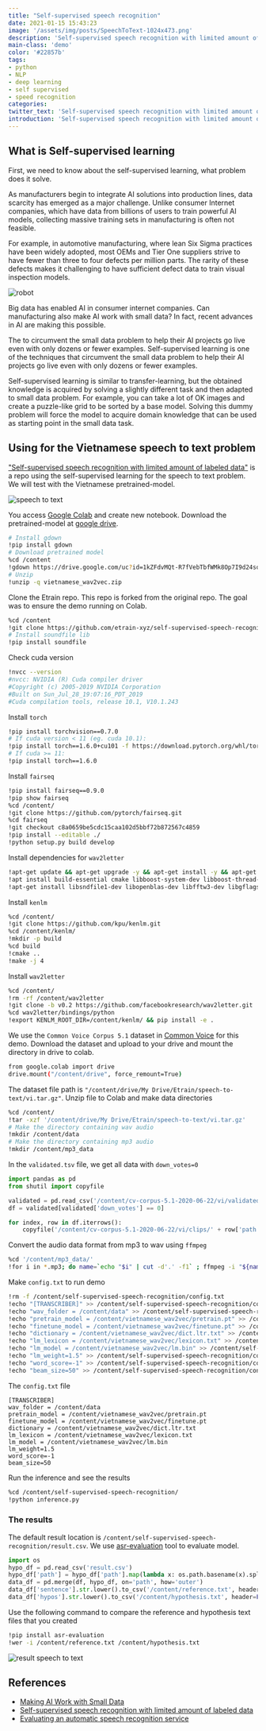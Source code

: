 ```yaml
---
title: "Self-supervised speech recognition"
date: 2021-01-15 15:43:23
image: '/assets/img/posts/SpeechToText-1024x473.png'
description: 'Self-supervised speech recognition with limited amount of labeled data'
main-class: 'demo'
color: '#22857b'
tags:
- python
- NLP
- deep learning
- self supervised
- speed recognition
categories:
twitter_text: 'Self-supervised speech recognition with limited amount of labeled data'
introduction: 'Self-supervised speech recognition with limited amount of labeled data'
---
```


## What is Self-supervised learning

First, we need to know about the self-supervised learning, what problem does it solve.

As manufacturers begin to integrate AI solutions into production lines, data scarcity has emerged as a major challenge. Unlike consumer Internet companies, which have data from billions of users to train powerful AI models, collecting massive training sets in manufacturing is often not feasible.

For example, in automotive manufacturing, where lean Six Sigma practices have been widely adopted, most OEMs and Tier One suppliers strive to have fewer than three to four defects per million parts. The rarity of these defects makes it challenging to have sufficient defect data to train visual inspection models.

![robot](/assets/img/posts/xrobot_with_books-amatech.png)

Big data has enabled AI in consumer internet companies. Can manufacturing also make AI work with small data? In fact, recent advances in AI are making this possible.

The  to circumvent the small data problem to help their AI projects go live even with only dozens or fewer examples. Self-supervised learning is one of the techniques that circumvent the small data problem to help their AI projects go live even with only dozens or fewer examples.

Self-supervised learning is similar to transfer-learning, but the obtained knowledge is acquired by solving a slightly different task and then adapted to small data problem. For example, you can take a lot of OK images and create a puzzle-like grid to be sorted by a base model. Solving this dummy problem will force the model to acquire domain knowledge that can be used as starting point in the small data task.

## Using for the Vietnamese speech to text problem

["Self-supervised speech recognition with limited amount of labeled data"](https://github.com/mailong25/self-supervised-speech-recognition) is a repo using the self-supervised learning for the speech to text problem. We will test with the Vietnamese pretrained-model.

![speech to text](/assets/img/posts/SpeechToText-1024x473.png)

You access [Google Colab](https://colab.research.google.com) and create new notebook. Download the pretrained-model at [google drive](https://drive.google.com/file/d/1kZFdvMQt-R7fVebTbfWMk8Op7I9d24so/view?usp=sharing).


```bash
# Install gdown
!pip install gdown
# Download pretrained model
%cd /content
!gdown https://drive.google.com/uc?id=1kZFdvMQt-R7fVebTbfWMk8Op7I9d24so
# Unzip
!unzip -q vietnamese_wav2vec.zip
```

Clone the Etrain repo. This repo is forked from the original repo. The goal was to ensure the demo running on Colab.


```bash
%cd /content
!git clone https://github.com/etrain-xyz/self-supervised-speech-recognition.git
# Install soundfile lib
!pip install soundfile
```

Check cuda version

```bash
!nvcc --version
#nvcc: NVIDIA (R) Cuda compiler driver
#Copyright (c) 2005-2019 NVIDIA Corporation
#Built on Sun_Jul_28_19:07:16_PDT_2019
#Cuda compilation tools, release 10.1, V10.1.243
```

Install `torch`

```bash
!pip install torchvision==0.7.0
# If cuda version < 11 (eg. cuda 10.1):
!pip install torch==1.6.0+cu101 -f https://download.pytorch.org/whl/torch_stable.html
# If cuda >= 11:
!pip install torch==1.6.0
```

Install `fairseq`
```bash
!pip install fairseq==0.9.0
!pip show fairseq
%cd /content/
!git clone https://github.com/pytorch/fairseq.git
%cd fairseq
!git checkout c8a0659be5cdc15caa102d5bbf72b872567c4859
!pip install --editable ./
!python setup.py build develop
```

Install dependencies for `wav2letter`

```bash
!apt-get update && apt-get upgrade -y && apt-get install -y && apt-get -y install apt-utils gcc libpq-dev libsndfile-dev
!apt install build-essential cmake libboost-system-dev libboost-thread-dev libboost-program-options-dev libboost-test-dev libeigen3-dev zlib1g-dev libbz2-dev liblzma-dev
!apt-get install libsndfile1-dev libopenblas-dev libfftw3-dev libgflags-dev libgoogle-glog-dev
```

Install `kenlm`

```bash
%cd /content/
!git clone https://github.com/kpu/kenlm.git
%cd /content/kenlm/
!mkdir -p build
%cd build
!cmake ..
!make -j 4
```

Install `wav2letter`

```bash
%cd /content/
!rm -rf /content/wav2letter
!git clone -b v0.2 https://github.com/facebookresearch/wav2letter.git
%cd wav2letter/bindings/python
!export KENLM_ROOT_DIR=/content/kenlm/ && pip install -e .
```

We use the `Common Voice Corpus 5.1` dataset in [Common Voice](https://commonvoice.mozilla.org/vi/datasets) for this demo. Download the dataset and upload to your drive and mount the directory in drive to colab.

```bash
from google.colab import drive
drive.mount("/content/drive", force_remount=True)
```

The dataset file path is `"/content/drive/My Drive/Etrain/speech-to-text/vi.tar.gz"`. Unzip file to Colab and make data directories


```bash
%cd /content/
!tar -xzf '/content/drive/My Drive/Etrain/speech-to-text/vi.tar.gz'
# Make the directory containing wav audio
!mkdir /content/data
# Make the directory containing mp3 audio
!mkdir /content/mp3_data
```

In the `validated.tsv` file, we get all data with `down_votes=0`

```python
import pandas as pd
from shutil import copyfile

validated = pd.read_csv('/content/cv-corpus-5.1-2020-06-22/vi/validated.tsv', sep='\t', usecols=['path', 'sentence', 'up_votes', 'down_votes'])
df = validated[validated['down_votes'] == 0]

for index, row in df.iterrows():
    copyfile('/content/cv-corpus-5.1-2020-06-22/vi/clips/' + row['path'], '/content/mp3_data/' + row['path'])
```

Convert the audio data format from mp3 to wav using `ffmpeg`

 ```bash
%cd '/content/mp3_data/'
!for i in *.mp3; do name=`echo "$i" | cut -d'.' -f1` ; ffmpeg -i "${name}.mp3" -acodec pcm_s16le -ac 1 -ar 16000 "/content/data/${name}.wav"; done
 ```


Make `config.txt` to run demo

```bash
!rm -f /content/self-supervised-speech-recognition/config.txt
!echo "[TRANSCRIBER]" >> /content/self-supervised-speech-recognition/config.txt
!echo "wav_folder = /content/data" >> /content/self-supervised-speech-recognition/config.txt
!echo "pretrain_model = /content/vietnamese_wav2vec/pretrain.pt" >> /content/self-supervised-speech-recognition/config.txt
!echo "finetune_model = /content/vietnamese_wav2vec/finetune.pt" >> /content/self-supervised-speech-recognition/config.txt
!echo "dictionary = /content/vietnamese_wav2vec/dict.ltr.txt" >> /content/self-supervised-speech-recognition/config.txt
!echo "lm_lexicon = /content/vietnamese_wav2vec/lexicon.txt" >> /content/self-supervised-speech-recognition/config.txt
!echo "lm_model = /content/vietnamese_wav2vec/lm.bin" >> /content/self-supervised-speech-recognition/config.txt
!echo "lm_weight=1.5" >> /content/self-supervised-speech-recognition/config.txt
!echo "word_score=-1" >> /content/self-supervised-speech-recognition/config.txt
!echo "beam_size=50" >> /content/self-supervised-speech-recognition/config.txt
```

The `config.txt` file

```
[TRANSCRIBER]
wav_folder = /content/data
pretrain_model = /content/vietnamese_wav2vec/pretrain.pt
finetune_model = /content/vietnamese_wav2vec/finetune.pt
dictionary = /content/vietnamese_wav2vec/dict.ltr.txt
lm_lexicon = /content/vietnamese_wav2vec/lexicon.txt
lm_model = /content/vietnamese_wav2vec/lm.bin
lm_weight=1.5
word_score=-1
beam_size=50
```

Run the inference and see the results

```bash
%cd /content/self-supervised-speech-recognition/
!python inference.py
```

### The results

The default result location is `/content/self-supervised-speech-recognition/result.csv`. We use [asr-evaluation](https://github.com/belambert/asr-evaluation) tool to evaluate model.

```python
import os
hypo_df = pd.read_csv('result.csv')
hypo_df['path'] = hypo_df['path'].map(lambda x: os.path.basename(x).split(".wav")[0] + ".mp3")
data_df = pd.merge(df, hypo_df, on='path', how='outer')
data_df['sentence'].str.lower().to_csv('/content/reference.txt', header=False, index=False)
data_df['hypos'].str.lower().to_csv('/content/hypothesis.txt', header=False, index=False)
```

Use the following command to compare the reference and hypothesis text files that you created
```bash
!pip install asr-evaluation
!wer -i /content/reference.txt /content/hypothesis.txt
```

![result speech to text](/assets/img/posts/result-speech2text.png)


## References
- [Making AI Work with Small Data](https://www.industryweek.com/technology-and-iiot/digital-tools/article/21122846/making-ai-work-with-small-data)
- [Self-supervised speech recognition with limited amount of labeled data](https://github.com/mailong25/self-supervised-speech-recognition)
- [Evaluating an automatic speech recognition service](https://aws.amazon.com/blogs/machine-learning/evaluating-an-automatic-speech-recognition-service/)


